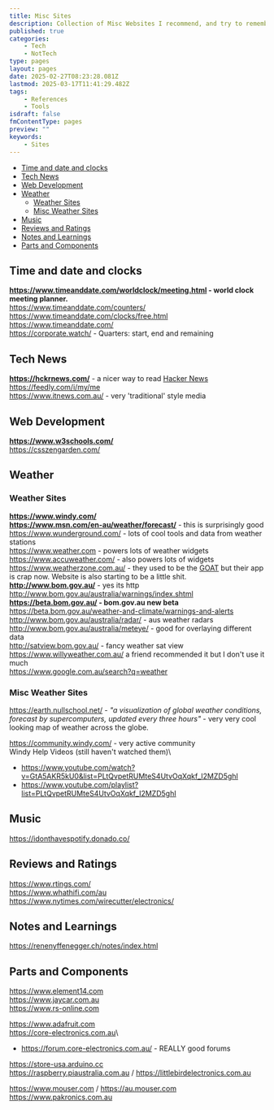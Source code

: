 ```yaml
---
title: Misc Sites
description: Collection of Misc Websites I recommend, and try to remember that dont really sit anywhere else.
published: true
categories:
    - Tech
    - NotTech
type: pages
layout: pages
date: 2025-02-27T08:23:28.081Z
lastmod: 2025-03-17T11:41:29.482Z
tags:
    - References
    - Tools
isdraft: false
fmContentType: pages
preview: ""
keywords:
    - Sites
---
```


<!--- cSpell:disable --->
* [Time and date and clocks](#time-and-date-and-clocks)
* [Tech News](#tech-news)
* [Web Development](#web-development)
* [Weather](#weather)
  * [Weather Sites](#weather-sites)
  * [Misc Weather Sites](#misc-weather-sites)
* [Music](#music)
* [Reviews and Ratings](#reviews-and-ratings)
* [Notes and Learnings](#notes-and-learnings)
* [Parts and Components](#parts-and-components)
<!--- cSpell:enable --->

## Time and date and clocks

**<https://www.timeanddate.com/worldclock/meeting.html> - world clock meeting planner.**\
<https://www.timeanddate.com/counters/>\
<https://www.timeanddate.com/clocks/free.html>\
<https://www.timeanddate.com/>\
<https://corporate.watch/> - Quarters: start, end and remaining

## Tech News

**<https://hckrnews.com/>** - a nicer way to read [Hacker News](https://news.ycombinator.com/)\
<https://feedly.com/i/my/me>\
<https://www.itnews.com.au/> - very 'traditional' style media

## Web Development

**<https://www.w3schools.com/>**\
<https://csszengarden.com/>

## Weather

### Weather Sites

**<https://www.windy.com/>**\
**<https://www.msn.com/en-au/weather/forecast/>** - this is surprisingly good\
<https://www.wunderground.com/> - lots of cool tools and data from weather stations\
<https://www.weather.com> - powers lots of weather widgets\
<https://www.accuweather.com/> - also powers lots of widgets\
<https://www.weatherzone.com.au/> - they used to be the <ins>GOAT</ins> but their app is crap now. Website is also starting to be a little shit.\
**<http://www.bom.gov.au/>** - yes its http\
<http://www.bom.gov.au/australia/warnings/index.shtml>
**<https://beta.bom.gov.au/> - bom.gov.au new beta**\
<https://beta.bom.gov.au/weather-and-climate/warnings-and-alerts>\
<http://www.bom.gov.au/australia/radar/> - aus weather radars\
<http://www.bom.gov.au/australia/meteye/> - good for overlaying different data\
<http://satview.bom.gov.au/> - fancy weather sat view\
<https://www.willyweather.com.au/> a friend recommended it but I don't use it much\
<https://www.google.com.au/search?q=weather>

### Misc Weather Sites

<https://earth.nullschool.net/> - *"a visualization of global weather conditions, forecast by supercomputers, updated every three hours"* - very very cool looking map of weather across the globe.

<https://community.windy.com/> - very active community\
Windy Help Videos (still haven't watched them)\

* <https://www.youtube.com/watch?v=GtA5AKR5kU0&list=PLtQvpetRUMteS4UtvOqXqkf_I2MZD5ghI>
* <https://www.youtube.com/playlist?list=PLtQvpetRUMteS4UtvOqXqkf_I2MZD5ghI>

## Music

<https://idonthavespotify.donado.co/>

## Reviews and Ratings

<https://www.rtings.com/>\
<https://www.whathifi.com/au>\
<https://www.nytimes.com/wirecutter/electronics/>

## Notes and Learnings

<https://renenyffenegger.ch/notes/index.html>

## Parts and Components

<https://www.element14.com>\
<https://www.jaycar.com.au>\
<https://www.rs-online.com>

<https://www.adafruit.com>\
<https://core-electronics.com.au>\

* <https://forum.core-electronics.com.au/> - REALLY good forums

<https://store-usa.arduino.cc>\
<https://raspberry.piaustralia.com.au> / <https://littlebirdelectronics.com.au>

<https://www.mouser.com> / <https://au.mouser.com>\
<https://www.pakronics.com.au>
